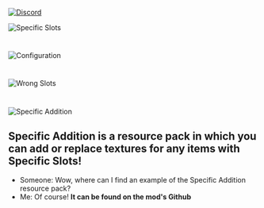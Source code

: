 [![Discord](https://cdn.discordapp.com/attachments/622183123681017867/1142042145356779631/discord.png)](https://discord.gg/NZzxdkrV4s)

![Specific Slots](https://cdn.discordapp.com/attachments/622183123681017867/1152214653708013598/Frame_210.png)
#
![Configuration](https://cdn.discordapp.com/attachments/622183123681017867/1151972564260888606/Configuration.png)
#
![Wrong Slots](https://cdn.discordapp.com/attachments/622183123681017867/1151972565452079164/Wrong_Slots.png)
#
![Specific Addition](https://cdn.discordapp.com/attachments/622183123681017867/1151973519773683924/Specific_Addition.png)
## Specific Addition is a resource pack in which you can add or replace textures for any items with Specific Slots!

- Someone: Wow, where can I find an example of the Specific Addition resource pack?
- Me: Of course! **It can be found on the mod's Github**
